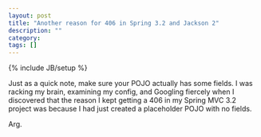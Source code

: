 ```yaml
---
layout: post
title: "Another reason for 406 in Spring 3.2 and Jackson 2"
description: ""
category: 
tags: []
---
```

{% include JB/setup %}

Just as a quick note, make sure your POJO actually has some fields. I was
racking my brain, examining my config, and Googling fiercely when I
discovered that the reason I kept getting a 406 in my Spring MVC 3.2 project
was because I had just created a placeholder POJO with no fields.

Arg.
